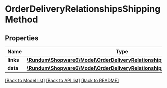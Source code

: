 # OrderDeliveryRelationshipsShippingMethod

## Properties
Name | Type | Description | Notes
------------ | ------------- | ------------- | -------------
**links** | [**\Rundum\Shopware6\Model\OrderDeliveryRelationshipsShippingMethodLinks**](OrderDeliveryRelationshipsShippingMethodLinks.md) |  | [optional] 
**data** | [**\Rundum\Shopware6\Model\OrderDeliveryRelationshipsShippingMethodData**](OrderDeliveryRelationshipsShippingMethodData.md) |  | [optional] 

[[Back to Model list]](../../README.md#documentation-for-models) [[Back to API list]](../../README.md#documentation-for-api-endpoints) [[Back to README]](../../README.md)

